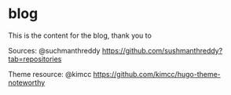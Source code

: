 # blog
This is the content for the blog, thank you to 






Sources:
@suchmanthreddy
https://github.com/sushmanthreddy?tab=repositories

Theme resource:
@kimcc
https://github.com/kimcc/hugo-theme-noteworthy
